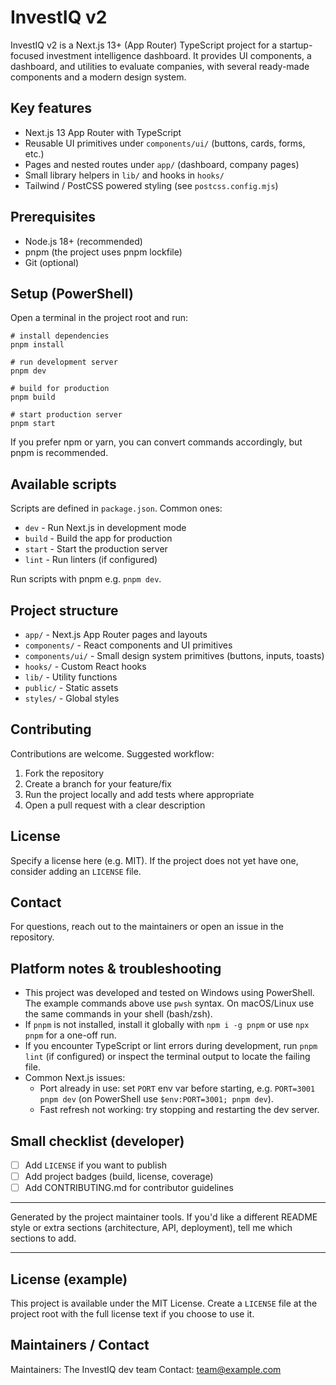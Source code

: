 # InvestIQ v2

InvestIQ v2 is a Next.js 13+ (App Router) TypeScript project for a startup-focused investment intelligence dashboard. It provides UI components, a dashboard, and utilities to evaluate companies, with several ready-made components and a modern design system.

## Key features

- Next.js 13 App Router with TypeScript
- Reusable UI primitives under `components/ui/` (buttons, cards, forms, etc.)
- Pages and nested routes under `app/` (dashboard, company pages)
- Small library helpers in `lib/` and hooks in `hooks/`
- Tailwind / PostCSS powered styling (see `postcss.config.mjs`)

## Prerequisites

- Node.js 18+ (recommended)
- pnpm (the project uses pnpm lockfile)
- Git (optional)

## Setup (PowerShell)

Open a terminal in the project root and run:

```pwsh
# install dependencies
pnpm install

# run development server
pnpm dev

# build for production
pnpm build

# start production server
pnpm start
```

If you prefer npm or yarn, you can convert commands accordingly, but pnpm is recommended.

## Available scripts

Scripts are defined in `package.json`. Common ones:

- `dev` - Run Next.js in development mode
- `build` - Build the app for production
- `start` - Start the production server
- `lint` - Run linters (if configured)

Run scripts with pnpm e.g. `pnpm dev`.

## Project structure

- `app/` - Next.js App Router pages and layouts
- `components/` - React components and UI primitives
- `components/ui/` - Small design system primitives (buttons, inputs, toasts)
- `hooks/` - Custom React hooks
- `lib/` - Utility functions
- `public/` - Static assets
- `styles/` - Global styles

## Contributing

Contributions are welcome. Suggested workflow:

1. Fork the repository
2. Create a branch for your feature/fix
3. Run the project locally and add tests where appropriate
4. Open a pull request with a clear description

## License

Specify a license here (e.g. MIT). If the project does not yet have one, consider adding an `LICENSE` file.

## Contact

For questions, reach out to the maintainers or open an issue in the repository.

## Platform notes & troubleshooting

- This project was developed and tested on Windows using PowerShell. The example commands above use `pwsh` syntax. On macOS/Linux use the same commands in your shell (bash/zsh).
- If `pnpm` is not installed, install it globally with `npm i -g pnpm` or use `npx pnpm` for a one-off run.
- If you encounter TypeScript or lint errors during development, run `pnpm lint` (if configured) or inspect the terminal output to locate the failing file.
- Common Next.js issues:
	- Port already in use: set `PORT` env var before starting, e.g. `PORT=3001 pnpm dev` (on PowerShell use `$env:PORT=3001; pnpm dev`).
	- Fast refresh not working: try stopping and restarting the dev server.

## Small checklist (developer)

- [ ] Add `LICENSE` if you want to publish
- [ ] Add project badges (build, license, coverage)
- [ ] Add CONTRIBUTING.md for contributor guidelines

---

Generated by the project maintainer tools. If you'd like a different README style or extra sections (architecture, API, deployment), tell me which sections to add.

---

## License (example)

This project is available under the MIT License. Create a `LICENSE` file at the project root with the full license text if you choose to use it.

## Maintainers / Contact

Maintainers: The InvestIQ dev team
Contact: team@example.com
